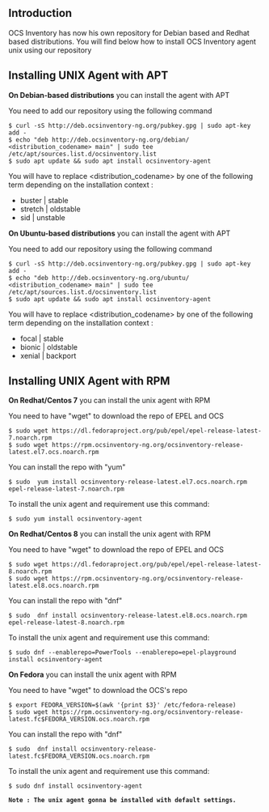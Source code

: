 ## Introduction

OCS Inventory has now his own repository for Debian based and Redhat based distributions.
You will find below how to install OCS Inventory agent unix using our repository

## Installing UNIX Agent with APT

**On Debian-based distributions** you can install the agent with APT

You need to add our repository using the following command

    $ curl -sS http://deb.ocsinventory-ng.org/pubkey.gpg | sudo apt-key add -
    $ echo "deb http://deb.ocsinventory-ng.org/debian/ <distribution_codename> main" | sudo tee /etc/apt/sources.list.d/ocsinventory.list
    $ sudo apt update && sudo apt install ocsinventory-agent

You will have to replace <distribution_codename> by one of the following term depending on the installation context : 
* buster | stable 
* stretch | oldstable
* sid | unstable

**On Ubuntu-based distributions** you can install the agent with APT

You need to add our repository using the following command

    $ curl -sS http://deb.ocsinventory-ng.org/pubkey.gpg | sudo apt-key add -
    $ echo "deb http://deb.ocsinventory-ng.org/ubuntu/ <distribution_codename> main" | sudo tee /etc/apt/sources.list.d/ocsinventory.list
    $ sudo apt update && sudo apt install ocsinventory-agent

You will have to replace <distribution_codename> by one of the following term depending on the installation context : 
* focal | stable 
* bionic | oldstable
* xenial | backport

## Installing UNIX Agent with RPM

**On Redhat/Centos 7** you can install the unix agent with RPM

You need to have "wget" to download the repo of EPEL and OCS

    $ sudo wget https://dl.fedoraproject.org/pub/epel/epel-release-latest-7.noarch.rpm
    $ sudo wget https://rpm.ocsinventory-ng.org/ocsinventory-release-latest.el7.ocs.noarch.rpm

You can install the repo with "yum"

    $ sudo  yum install ocsinventory-release-latest.el7.ocs.noarch.rpm epel-release-latest-7.noarch.rpm

To install the unix agent and requirement use this command:

    $ sudo yum install ocsinventory-agent

**On Redhat/Centos 8** you can install the unix agent with RPM

You need to have "wget" to download the repo of EPEL and OCS

    $ sudo wget https://dl.fedoraproject.org/pub/epel/epel-release-latest-8.noarch.rpm
    $ sudo wget https://rpm.ocsinventory-ng.org/ocsinventory-release-latest.el8.ocs.noarch.rpm

You can install the repo with "dnf"

    $ sudo  dnf install ocsinventory-release-latest.el8.ocs.noarch.rpm epel-release-latest-8.noarch.rpm

To install the unix agent and requirement use this command:

    $ sudo dnf --enablerepo=PowerTools --enablerepo=epel-playground install ocsinventory-agent

**On Fedora** you can install the unix agent with RPM

You need to have "wget" to download the OCS's repo

    $ export FEDORA_VERSION=$(awk '{print $3}' /etc/fedora-release)
    $ sudo wget https://rpm.ocsinventory-ng.org/ocsinventory-release-latest.fc$FEDORA_VERSION.ocs.noarch.rpm

You can install the repo with "dnf"

    $ sudo  dnf install ocsinventory-release-latest.fc$FEDORA_VERSION.ocs.noarch.rpm

To install the unix agent and requirement use this command:

    $ sudo dnf install ocsinventory-agent

**`Note : The unix agent gonna be installed with default settings.`**